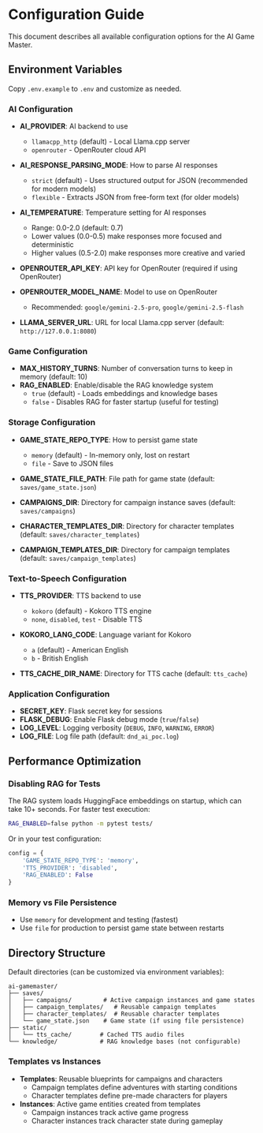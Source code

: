 # Configuration Guide

This document describes all available configuration options for the AI Game Master.

## Environment Variables

Copy `.env.example` to `.env` and customize as needed.

### AI Configuration

- **AI_PROVIDER**: AI backend to use
  - `llamacpp_http` (default) - Local Llama.cpp server
  - `openrouter` - OpenRouter cloud API

- **AI_RESPONSE_PARSING_MODE**: How to parse AI responses
  - `strict` (default) - Uses structured output for JSON (recommended for modern models)
  - `flexible` - Extracts JSON from free-form text (for older models)

- **AI_TEMPERATURE**: Temperature setting for AI responses
  - Range: 0.0-2.0 (default: 0.7)
  - Lower values (0.0-0.5) make responses more focused and deterministic
  - Higher values (0.5-2.0) make responses more creative and varied

- **OPENROUTER_API_KEY**: API key for OpenRouter (required if using OpenRouter)
- **OPENROUTER_MODEL_NAME**: Model to use on OpenRouter
  - Recommended: `google/gemini-2.5-pro`, `google/gemini-2.5-flash`
- **LLAMA_SERVER_URL**: URL for local Llama.cpp server (default: `http://127.0.0.1:8080`)

### Game Configuration

- **MAX_HISTORY_TURNS**: Number of conversation turns to keep in memory (default: 10)
- **RAG_ENABLED**: Enable/disable the RAG knowledge system
  - `true` (default) - Loads embeddings and knowledge bases
  - `false` - Disables RAG for faster startup (useful for testing)

### Storage Configuration

- **GAME_STATE_REPO_TYPE**: How to persist game state
  - `memory` (default) - In-memory only, lost on restart
  - `file` - Save to JSON files

- **GAME_STATE_FILE_PATH**: File path for game state (default: `saves/game_state.json`)
- **CAMPAIGNS_DIR**: Directory for campaign instance saves (default: `saves/campaigns`)
- **CHARACTER_TEMPLATES_DIR**: Directory for character templates (default: `saves/character_templates`)
- **CAMPAIGN_TEMPLATES_DIR**: Directory for campaign templates (default: `saves/campaign_templates`)

### Text-to-Speech Configuration

- **TTS_PROVIDER**: TTS backend to use
  - `kokoro` (default) - Kokoro TTS engine
  - `none`, `disabled`, `test` - Disable TTS

- **KOKORO_LANG_CODE**: Language variant for Kokoro
  - `a` (default) - American English
  - `b` - British English

- **TTS_CACHE_DIR_NAME**: Directory for TTS cache (default: `tts_cache`)

### Application Configuration

- **SECRET_KEY**: Flask secret key for sessions
- **FLASK_DEBUG**: Enable Flask debug mode (`true`/`false`)
- **LOG_LEVEL**: Logging verbosity (`DEBUG`, `INFO`, `WARNING`, `ERROR`)
- **LOG_FILE**: Log file path (default: `dnd_ai_poc.log`)

## Performance Optimization

### Disabling RAG for Tests

The RAG system loads HuggingFace embeddings on startup, which can take 10+ seconds. For faster test execution:

```bash
RAG_ENABLED=false python -m pytest tests/
```

Or in your test configuration:

```python
config = {
    'GAME_STATE_REPO_TYPE': 'memory',
    'TTS_PROVIDER': 'disabled',
    'RAG_ENABLED': False
}
```

### Memory vs File Persistence

- Use `memory` for development and testing (fastest)
- Use `file` for production to persist game state between restarts

## Directory Structure

Default directories (can be customized via environment variables):

```
ai-gamemaster/
├── saves/
│   ├── campaigns/         # Active campaign instances and game states
│   ├── campaign_templates/   # Reusable campaign templates
│   ├── character_templates/  # Reusable character templates
│   └── game_state.json    # Game state (if using file persistence)
├── static/
│   └── tts_cache/        # Cached TTS audio files
└── knowledge/            # RAG knowledge bases (not configurable)
```

### Templates vs Instances

- **Templates**: Reusable blueprints for campaigns and characters
  - Campaign templates define adventures with starting conditions
  - Character templates define pre-made characters for players
- **Instances**: Active game entities created from templates
  - Campaign instances track active game progress
  - Character instances track character state during gameplay
